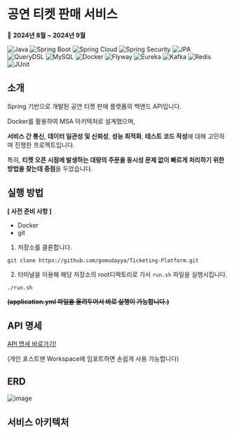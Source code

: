# 공연 티켓 판매 서비스

📅 **2024년 8월 ~ 2024년 9월**

![Java](https://img.shields.io/badge/Java-007396?style=for-the-badge&logo=java&logoColor=white)
![Spring Boot](https://img.shields.io/badge/Spring%20Boot-6DB33F?style=for-the-badge&logo=Spring%20Boot&logoColor=white)
![Spring Cloud](https://img.shields.io/badge/Spring%20Cloud-6DB33F?style=for-the-badge&logo=&logoColor=white)
![Spring Security](https://img.shields.io/badge/Spring%20Security-6DB33F?style=for-the-badge&logo=Spring%20Security&logoColor=white)
![JPA](https://img.shields.io/badge/JPA-59666C?style=for-the-badge&logo=Hibernate&logoColor=white)
![QueryDSL](https://img.shields.io/badge/QueryDSL-0769AD?style=for-the-badge&logo=Java&logoColor=white)
![MySQL](https://img.shields.io/badge/MySQL-4479A1?style=for-the-badge&logo=MySQL&logoColor=white)
![Docker](https://img.shields.io/badge/Docker-2496ED?style=for-the-badge&logo=Docker&logoColor=white)
![Flyway](https://img.shields.io/badge/Flyway-CC0200?style=for-the-badge&logo=Flyway&logoColor=white)
![Eureka](https://img.shields.io/badge/Eureka-6DB33F?style=for-the-badge&logo=Eureka&logoColor=white)
![Kafka](https://img.shields.io/badge/Apache%20Kafka-231F20?style=for-the-badge&logo=Apache%20Kafka&logoColor=white)
![Redis](https://img.shields.io/badge/Redis-DC382D?style=for-the-badge&logoColor=white)
![JUnit](https://img.shields.io/badge/JUnit-25A162?style=for-the-badge&logo=JUnit5&logoColor=white)

## 소개

Spring 기반으로 개발된 공연 티켓 판매 플랫폼의 백엔드 API입니다.

Docker를 활용하여 MSA 아키텍처로 설계했으며, 

**서비스 간 통신**, **데이터 일관성 및 신뢰성**, **성능 최적화**, **테스트 코드 작성**에 대해 고민하며 진행한 프로젝트입니다.

특히, **티켓 오픈 시점에 발생하는 대량의 주문을 동시성 문제 없이 빠르게 처리하기 위한 방법을 찾는데 중점**을 두었습니다.

## 실행 방법

**[ 사전 준비 사항 ]**
- Docker
- git

1. 저장소를 클론합니다.

```
git clone https://github.com/gomudayya/Ticketing-Platform.git
```

2. 터미널을 이용해 해당 저장소의 root디렉토리로 가서 `run.sh` 파일을 실행시킵니다.

```
./run.sh
```

**~~(application.yml 파일을 올려두어서 바로 실행이 가능합니다.)~~**

## API 명세

[API 명세 바로가기!](https://documenter.getpostman.com/view/24242551/2sAXjQ19e4)

(개인 포스트맨 Workspace에 임포트하면 손쉽게 사용 가능합니다)

## ERD

![image](https://github.com/user-attachments/assets/53efc3e8-29b8-47ec-adea-923fb76faebb)

## 서비스 아키텍처


